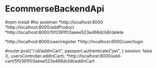 # EcommerseBackendApi
#npm install 
#for postman
*http://localhost:8000
*http://localhost:8000/addProduct
*http://localhost:8000/5f0391f03aeee523a466dcb8/delete

*http://localhost:8000/user/register
*http://localhost:8000/user/login

#router.post("/:id/addInCart", passport.authenticate("jwt", { session: false }), usersController.addInCart);
*http://localhost:8000/add-cart/5f0391f03aeee523a466dcb8/addInCart

